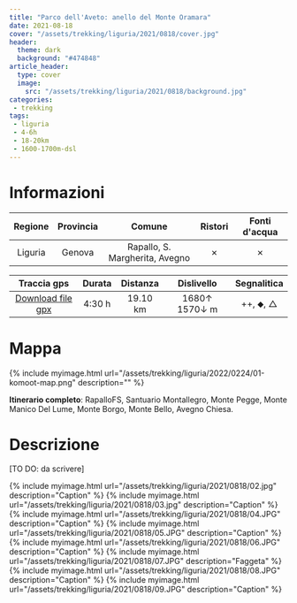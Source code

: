 ```yaml
---
title: "Parco dell'Aveto: anello del Monte Oramara"
date: 2021-08-18
cover: "/assets/trekking/liguria/2021/0818/cover.jpg"
header:
  theme: dark
  background: "#474848"
article_header:
  type: cover
  image:
    src: "/assets/trekking/liguria/2021/0818/background.jpg"
categories:
 - trekking
tags:
 - liguria
 - 4-6h
 - 18-20km
 - 1600-1700m-dsl
---
```


# Informazioni

|       Regione       | Provincia |   Comune     | Ristori | Fonti d'acqua |
|:-------------------:|:---------:|:------------:|:------:|:--------:|
| Liguria             |   Genova  | Rapallo, S. Margherita, Avegno | ✗ | ✗ |

|     Traccia gps     |  Durata |  Distanza | Dislivello  | Segnalitica |
|:-------------------:| :------:| :--------:|:----------: | :---------: |
| [Download file gpx](/assets/trekking/liguria/2022/0224/traccia-gps.gpx) |  4:30 h |  19.10 km | 1680↑ 1570↓ m | ++, ⬥, △ |


# Mappa

{% include myimage.html url="/assets/trekking/liguria/2022/0224/01-komoot-map.png" description="" %}

**Itinerario completo**: RapalloFS, Santuario Montallegro, Monte Pegge, Monte Manico Del Lume, Monte Borgo, Monte Bello, Avegno Chiesa.

# Descrizione

[TO DO: da scrivere]

{% include myimage.html url="/assets/trekking/liguria/2021/0818/02.jpg" description="Caption" %}
{% include myimage.html url="/assets/trekking/liguria/2021/0818/03.jpg" description="Caption" %}
{% include myimage.html url="/assets/trekking/liguria/2021/0818/04.JPG" description="Caption" %}
{% include myimage.html url="/assets/trekking/liguria/2021/0818/05.JPG" description="Caption" %}
{% include myimage.html url="/assets/trekking/liguria/2021/0818/06.JPG" description="Caption" %}
{% include myimage.html url="/assets/trekking/liguria/2021/0818/07.JPG" description="Faggeta" %}
{% include myimage.html url="/assets/trekking/liguria/2021/0818/08.JPG" description="Caption" %}
{% include myimage.html url="/assets/trekking/liguria/2021/0818/09.JPG" description="Caption" %}
